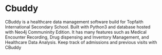 # Cbuddy
CBuddy is a healthcare data management software build for Topfaith International Secondary School. Built with Python3 and database hosted with Neo4j Communinity Edition.
It has many features such as Medical Encounter Recording, Drug dispensing and Inventory Management, and Healthcare Data Analysis. 
Keep track of admissions and previous visits with CBuddy
